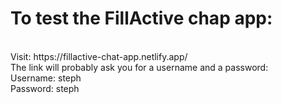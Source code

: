 <h1>To test the FillActive chap app: </h1> </br>
Visit: https://fillactive-chat-app.netlify.app/ </br>
The link will probably ask you for a username and a password: </br>
Username: steph </br>
Password: steph </br>
